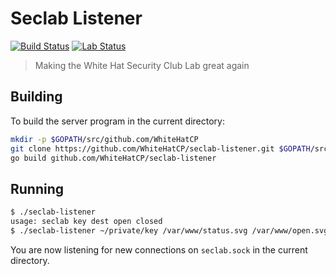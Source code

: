 Seclab Listener
===============

[![Build Status](https://api.travis-ci.org/WhiteHatCP/seclab-listener.svg?branch=master)](https://travis-ci.org/WhiteHatCP/seclab-listener)
[![Lab Status](https://thewhitehat.club/status.svg)](https://thewhitehat.club/)

> Making the White Hat Security Club Lab great again

## Building

To build the server program in the current directory:

```bash
mkdir -p $GOPATH/src/github.com/WhiteHatCP
git clone https://github.com/WhiteHatCP/seclab-listener.git $GOPATH/src/github.com/WhiteHatCP/seclab-listener
go build github.com/WhiteHatCP/seclab-listener
```

## Running
```bash
$ ./seclab-listener
usage: seclab key dest open closed
$ ./seclab-listener ~/private/key /var/www/status.svg /var/www/open.svg /var/www/closed.svg
```

You are now listening for new connections on `seclab.sock` in the current directory.
